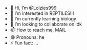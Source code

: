 - 👋 Hi, I’m @Lolzies999
- 👀 I’m interested in REPTILES!!!
- 🌱 I’m currently learning biology
- 💞️ I’m looking to collaborate on idk
- 📫 How to reach me, MAIL
- 😄 Pronouns: he
- ⚡ Fun fact: ...

<!---
Lolzies999/Lolzies999 is a ✨ special ✨ repository because its `README.md` (this file) appears on your GitHub profile.
You can click the Preview link to take a look at your changes.
--->
